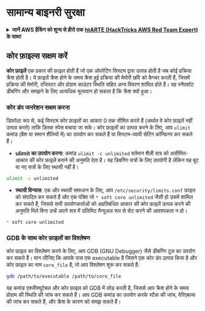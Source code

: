 # सामान्य बाइनरी सुरक्षा

<details>

<summary><strong>जानें AWS हैकिंग को शून्य से हीरो तक</strong> <a href="https://training.hacktricks.xyz/courses/arte"><strong>htARTE (HackTricks AWS Red Team Expert)</strong></a><strong> के साथ!</strong></summary>

HackTricks का समर्थन करने के अन्य तरीके:

* यदि आप अपनी **कंपनी का विज्ञापन HackTricks में देखना चाहते हैं** या **HackTricks को PDF में डाउनलोड करना चाहते हैं** तो [**सब्सक्रिप्शन प्लान्स देखें**](https://github.com/sponsors/carlospolop)!
* [**आधिकारिक PEASS और HackTricks स्वैग**](https://peass.creator-spring.com) प्राप्त करें
* हमारे विशेष [**NFTs**](https://opensea.io/collection/the-peass-family) कलेक्शन, [**The PEASS Family**](https://opensea.io/collection/the-peass-family) खोजें
* **शामिल हों** 💬 [**डिस्कॉर्ड समूह**](https://discord.gg/hRep4RUj7f) या [**टेलीग्राम समूह**](https://t.me/peass) या हमें **ट्विटर** 🐦 [**@hacktricks\_live**](https://twitter.com/hacktricks\_live)** पर फॉलो** करें।
* **हैकिंग ट्रिक्स साझा करें** [**HackTricks**](https://github.com/carlospolop/hacktricks) और [**HackTricks Cloud**](https://github.com/carlospolop/hacktricks-cloud) github repos को PR जमा करके।

</details>

## कोर फ़ाइल्स सक्षम करें

**कोर फ़ाइलें** एक प्रकार की फ़ाइल होती हैं जो एक ऑपरेटिंग सिस्टम द्वारा उत्पन्न होती है जब कोई प्रक्रिया क्रैश होती है। ये फ़ाइलें क्रैश होने के समय क्रैश हुई प्रक्रिया की मेमोरी छवि को कैप्चर करती हैं, जिसमें प्रक्रिया की मेमोरी, रजिस्टर और प्रोग्राम काउंटर स्थिति सहित अन्य विवरण शामिल होते हैं। यह स्नैपशॉट डीबगिंग और समझने के लिए अत्यधिक मूल्यवान हो सकता है कि क्रैश क्यों हुआ।

### **कोर डंप जनरेशन सक्षम करना**

डिफ़ॉल्ट रूप से, कई सिस्टम कोर फ़ाइलों का आकार 0 तक सीमित करते हैं (अर्थात वे कोर फ़ाइलें नहीं उत्पन्न करते) ताकि डिस्क स्पेस बचाया जा सके। कोर फ़ाइलों का उत्पन्न करने के लिए, आप `ulimit` कमांड (बैश या समान शैलियों में) का उपयोग कर सकते हैं या सिस्टम-व्यापी सेटिंग कॉन्फ़िगर कर सकते हैं।

* **ulimit का उपयोग करना**: कमांड `ulimit -c unlimited` वर्तमान शैली सत्र को असीमित-आकार की कोर फ़ाइलें बनाने की अनुमति देता है। यह डिबगिंग सत्रों के लिए उपयोगी है लेकिन यह बूट या नए सत्रों के लिए स्थायी नहीं है।
```bash
ulimit -c unlimited
```
* **स्थायी विन्यास**: एक और स्थायी समाधान के लिए, आप `/etc/security/limits.conf` फ़ाइल को संपादित कर सकते हैं और एक पंक्ति जो `* soft core unlimited` जैसी हो उसमें शामिल कर सकते हैं, जिससे सभी उपयोगकर्ताओं को अप्रतिबंधित आकार की कोर फ़ाइलें उत्पन्न करने की अनुमति मिले बिना उन्हें अपने सत्र में उलिमिट मैन्युअल रूप से सेट करने की आवश्यकता न हो।
```markdown
* soft core unlimited
```
### **GDB के साथ कोर फ़ाइलों का विश्लेषण**

कोर फ़ाइल का विश्लेषण करने के लिए, आप GDB (GNU Debugger) जैसे डीबगिंग टूल का उपयोग कर सकते हैं। मान लीजिए कि आपके पास एक executable है जिसने एक कोर डंप उत्पन्न किया है और कोर फ़ाइल का नाम `core_file` है, तो आप विश्लेषण शुरू कर सकते हैं:
```bash
gdb /path/to/executable /path/to/core_file
```
यह कमांड एक्जीक्यूटेबल और कोर फ़ाइल को GDB में लोड करती है, जिससे आप क्रैश होने के समय प्रोग्राम की स्थिति की जांच कर सकते हैं। आप GDB कमांड का उपयोग करके स्टैक की जांच, वेरिएबल्स की जांच कर सकते हैं, और क्रैश के कारण को समझ सकते हैं।
